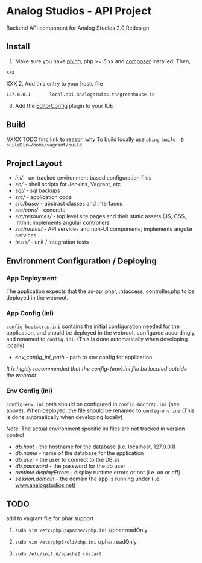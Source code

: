 # Analog Studios - API Project

Backend API component for Analog Studios 2.0 Redesign

## Install

1. Make sure you have [phing][], php >= 5.xx and [composer][] installed. Then,
```
XXX
```
XXX
2. Add this entry to your hosts file
```
127.0.0.1       local.api.analogstuios.thegreenhouse.io
```
3. Add the [EditorConfig][] plugin to your IDE

[phing]: https://www.phing.info/
[composer]: https://getcomposer.org/
[EditorConfig]: http://editorconfig.org/

## Build

//XXX TODO find link to reason why
To build locally use `phing build -D buildDir=/home/vagrant/build`

## Project Layout

- *ini/* - un-tracked environment based configuration files
- *sh/* - shell scripts for Jenkins, Vagrant, etc
- *sql/* - sql backups
- *src/* - application code
- *src/base/* - abstract classes and interfaces
- *src/core/* - concrete
- *src/resources/* - top level site pages and their static assets (JS, CSS, .html); implements angular controllers
- *src/routes/* - API services and non-UI components; implements angular services
- *tests/* - unit / integration tests

## Environment Configuration / Deploying

### App Deployment
The application expects that the as-api.phar, .htaccess, controller.php to be deployed in the webroot.

### App Config (ini)
`config-bootstrap.ini` contains the initial configuration needed for the application, and should be deployed in the
webroot, configured accordingly, and renamed to `config.ini`.  (This is done automatically when developing locally)
- _env_config_ini_path_  - path to env config for application.


*It is highly recommended that the config-{env}.ini file be located outside the webroot*

### Env Config (ini)
`config-env.ini` path should be configured in `config-bootrap.ini` (see above).  When deployed, the file should be
renamed to `config-env.ini`  (This is done automatically when developing locally)

*Note:* The actual environment specific ini files are not tracked in version control

- _db.host_ - the hostname for the database (i.e. localhost, 127.0.0.1)
- _db.name_ - name of the database for the application
- _db.user_ - the user to connect to the DB as
- _db.password_ - the password for the db user
- _runtime.displayErrors_ - display runtime errors or not (i.e. on or off)
- _session.domain_ - the domain the app is running under (i.e. www.analogstudios.net)

## TODO
add to vagrant file for phar support

1. `sudo vim /etc/php5/apache2/php.ini`  //phar.readOnly

2. `sudo vim /etc/php5/cli/php.ini`  //phar.readOnly

3. `sudo /etc/init.d/apache2 restart`
